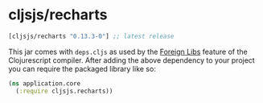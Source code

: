 # cljsjs/recharts

[](dependency)
```clojure
[cljsjs/recharts "0.13.3-0"] ;; latest release
```
[](/dependency)

This jar comes with `deps.cljs` as used by the [Foreign Libs][flibs] feature
of the Clojurescript compiler. After adding the above dependency to your project
you can require the packaged library like so:

```clojure
(ns application.core
  (:require cljsjs.recharts))
```

[flibs]: https://github.com/clojure/clojurescript/wiki/Packaging-Foreign-Dependencies
